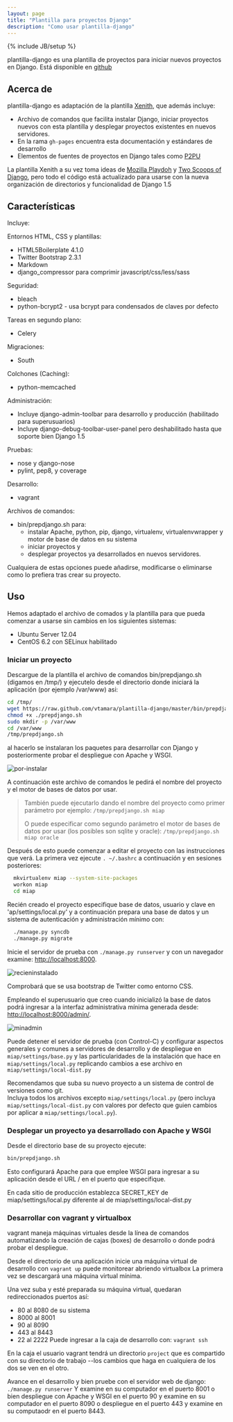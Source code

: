 ```yaml
---
layout: page
title: "Plantilla para proyectos Django"
description: "Como usar plantilla-django"
---
```


{% include JB/setup %}

plantilla-django es una plantilla de proyectos para iniciar nuevos proyectos 
en Django.  Está disponible en 
[github](https://github.com/vtamara/plantilla-django)

## Acerca de ##


plantilla-django es adaptación de la plantilla 
[Xenith](https://github.com/xenith/django-base-template), 
que además incluye:

- Archivo de comandos que facilita instalar Django,  iniciar proyectos 
  nuevos con esta plantilla y desplegar proyectos existentes en nuevos 
  servidores.
- En la rama `gh-pages` encuentra esta documentación y estándares de desarrollo
- Elementos de fuentes de proyectos en Django tales como [P2PU][p2pu]

La plantilla Xenith a su vez toma ideas de [Mozilla Playdoh][playdoh] 
y [Two Scoops of Django][twoscoops], pero todo el código está actualizado 
para usarse con la nueva organización de directorios y funcionalidad de 
Django 1.5

[playdoh]: https://github.com/mozilla/playdoh
[twoscoops]: https://github.com/twoscoops/django-twoscoops-project
[p2pu]: https://github.com/p2pu/lernanta

## Características ##

Incluye:


Entornos HTML,  CSS y plantillas:

- HTML5Boilerplate 4.1.0 
- Twitter Bootstrap 2.3.1 
- Markdown
- django_compressor para comprimir javascript/css/less/sass

Seguridad:

- bleach
- python-bcrypt2 - usa bcrypt para condensados de claves por defecto

Tareas en segundo plano:

- Celery

Migraciones:

- South

Colchones (Caching):

- python-memcached

Administración:

- Incluye django-admin-toolbar para desarrollo y producción (habilitado 
  para superusuarios)
- Incluye django-debug-toolbar-user-panel pero deshabilitado hasta 
  que soporte bien Django 1.5

Pruebas:

- nose y django-nose
- pylint, pep8, y coverage

Desarrollo:
- vagrant 

Archivos de comandos:

- bin/prepdjango.sh para:
  - instalar Apache, python, pip, django, virtualenv, virtualenvwrapper 
    y motor de base de datos en su sistema
  - iniciar proyectos y 
  - desplegar proyectos ya desarrollados en nuevos servidores.

Cualquiera de estas opciones puede añadirse, modificarse o eliminarse 
como lo prefiera tras crear su proyecto.

## Uso ##

Hemos adaptado el archivo de comados y la plantilla para que pueda 
comenzar a usarse sin cambios en los siguientes sistemas:

- Ubuntu Server 12.04
- CentOS 6.2 con SELinux habilitado

### Iniciar un proyecto ###
 
Descargue de la plantilla el archivo de comandos bin/prepdjango.sh 
(digamos en /tmp/) y ejecutelo desde el directorio donde iniciará la 
aplicación (por ejemplo /var/www) asi:

  ```sh
  cd /tmp/
  wget https://raw.github.com/vtamara/plantilla-django/master/bin/prepdjango.sh
  chmod +x ./prepdjango.sh
  sudo mkdir -p /var/www
  cd /var/www
  /tmp/prepdjango.sh
  ```
al hacerlo se instalaran los paquetes para desarrollar con Django y 
posteriormente probar el despliegue con Apache y WSGI. 

![por-instalar]({{BASE_PATH}}/static/img/por-instalar.png "Ejecución interactiva")

A continuación este archivo de comandos le pedirá el nombre del proyecto 
y el motor de bases de datos por usar.  


> También puede ejecutarlo dando el nombre del proyecto como primer parámetro
> por ejemplo: `/tmp/prepdjango.sh miap` 
> 
> O puede especificar como segundo parámetro el motor de bases de datos por 
> usar (los posibles son sqlite y oracle):  `/tmp/prepdjango.sh miap oracle`

Después de esto puede comenzar a editar el proyecto con las instrucciones que verá.
La primera vez ejecute `. ~/.bashrc` a continuación y en sesiones posteriores:
```sh
  mkvirtualenv miap --system-site-packages 
  workon miap 
  cd miap 
```

Recién creado el proyecto especifique base de datos, usuario y clave en 'ap/settings/local.py'
y a continuación prepara una base de datos y un sistema de autenticación y administración mínimo con:
```sh
  ./manage.py syncdb 
  ./manage.py migrate 
```

Inicie el servidor de prueba con `./manage.py runserver` y con un navegador examine:
[http://localhost:8000](http://localhost:8000).

![recieninstalado]({{BASE_PATH}}/static/img/recieninstalado.png "Sitio recién instalado")

Comprobará que se usa bootstrap de Twitter como entorno CSS. 


Empleando el superusuario que creo cuando inicializó la base de datos podrá ingresar 
a la interfaz administrativa mínima generada desde:
[http://localhost:8000/admin/](http://localhost:8000/admin/).

![minadmin]({{BASE_PATH}}/static/img/minadmin.png "Interfaz administrativa mínima")

Puede detener el servidor de prueba (con Control-C) y configurar
aspectos generales y comunes a servidores de desarrollo y de despliegue en `miap/settings/base.py`
y las particularidades de la instalación que hace en `miap/settings/local.py`
replicando cambios a ese archivo en `miap/settings/local-dist.py`

Recomendamos que suba su nuevo proyecto a un sistema de control de versiones 
como git.  
Incluya todos los archivos excepto `miap/settings/local.py` (pero
incluya `miap/settings/local-dist.py` con valores por 
defecto que guien cambios por aplicar a `miap/settings/local.py`).


### Desplegar un proyecto ya desarrollado con Apache y WSGI ###

Desde el directorio base de su proyecto ejecute:

  ```sh
  bin/prepdjango.sh
  ```

Esto configurará Apache para que emplee WSGI para ingresar a su aplicación 
desde el URL / en el puerto que especifique.

En cada sitio de producción establezca SECRET_KEY 
de miap/settings/local.py diferente al de miap/settings/local-dist.py


### Desarrollar con vagrant y virtualbox

vagrant maneja máquinas virtuales desde la línea de comandos automatizando
la creación de cajas (boxes) de desarrollo o donde podrá probar el despliegue.

Desde el directorio de una aplicación inicie una máquina virtual de desarrollo
con
```vagrant up```
puede monitorear abriendo virtualbox
La primera vez se descargará una máquina virtual mínima.

Una vez suba y esté preparada su máquina virtual, quedaran redireccionados
puertos así:
- 80 al 8080 de su sistema
- 8000 al 8001
- 90 al 8090
- 443 al 8443
- 22 al 2222
Puede ingresar a la caja  de desarrollo con:
```vagrant ssh```

En la caja el usuario vagrant tendrá un directorio `project`
que es compartido con su directorio de trabajo --los cambios que haga en
cualquiera de los dos se ven en el otro.

Avance en el desarrollo y bien pruebe con el servidor web de django:
```./manage.py runserver```
Y examine en su computador en el puerto 8001 o bien despliegue con
Apache y WSGI en el puerto 90 y examine en su computador en el puerto 8090
o despliegue en el puerto 443 y examine en su computaodr en el puerto 8443.


